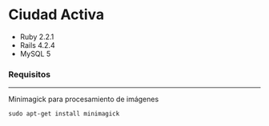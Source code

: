 # Ciudad Activa

* Ruby 2.2.1
* Rails 4.2.4
* MySQL 5


### Requisitos
----------

Minimagick para procesamiento de imágenes 
	
	sudo apt-get install minimagick